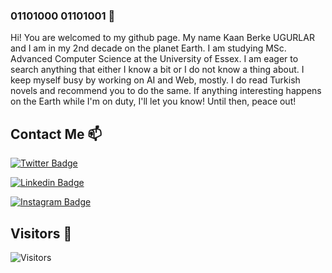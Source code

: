 ### 01101000 01101001 👋

Hi! You are welcomed to my github page. My name Kaan Berke UGURLAR and I am in my 2nd decade on the planet Earth. I am studying MSc. Advanced Computer Science at the University of Essex. I am eager to search anything that either I know a bit or I do not know a thing about. I keep myself busy by working on AI and Web, mostly. I do read Turkish novels and recommend you to do the same. If anything interesting happens on the Earth while I'm on duty, I'll let you know! Until then, peace out!

## Contact Me 📫

[![Twitter Badge](https://img.shields.io/twitter/url?color=blue&label=Kaanberke&logo=twitter&style=for-the-badge&url=http%3A%2F%2Ftwitter.com%2Fkaanberkee)](https://www.twitter.com/kaanberkee/)

[![Linkedin Badge](https://img.shields.io/twitter/url?color=lightblue&label=Kaanberke&logo=linkedin&logoColor=lightblue&style=for-the-badge&url=https%3A%2F%2Fwww.linkedin.com%2Fin%2Fkaanberke)](https://www.linkedin.com/in/kaanberke/)

[![Instagram Badge](https://img.shields.io/twitter/url?color=purple&label=Kaanberkeugurlar&logo=instagram&logoColor=purple&style=for-the-badge&url=https%3A%2F%2Fwww.instagram.com%2Fkaanberkeugurlar)](https://instagram.com/kaanberkeugurlar/)

## Visitors 💬
![Visitors](https://komarev.com/ghpvc/?username=kaanberke&color=red)
 
